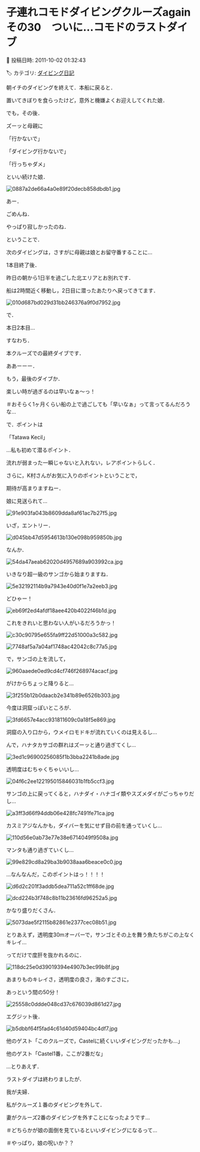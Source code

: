 # 子連れコモドダイビングクルーズagain　その30　ついに…コモドのラストダイブ

📅 投稿日時: 2011-10-02 01:32:43

🏷️ カテゴリ: [ダイビング日記](ce3a7a8d424d112fce83ee85c81a0e344.md)

朝イチのダイビングを終えて．本船に戻ると．


置いてきぼりを食らったけど，意外と機嫌よくお迎えしてくれた娘．





でも，その後．


ズーッと母親に


「行かないで」


「ダイビング行かないで」


「行っちゃダメ」


といい続けた娘．




![0887a2de66a4a0e89f20decb858dbdb1.jpg](images/0887a2de66a4a0e89f20decb858dbdb1.jpg)




あー．


ごめんね．


やっぱり寂しかったのね．





ということで．


次のダイビングは，さすがに母親は娘とお留守番することに…





1本目終了後．


昨日の朝から1日半を過ごした北エリアとお別れです．


船は2時間近く移動し，2日目に潜ったあたりへ戻ってきてます．




![010d687bd029d31bb246376a9f0d7952.jpg](images/010d687bd029d31bb246376a9f0d7952.jpg)







で．


本日2本目…


すなわち．


本クルーズでの最終ダイブです．





ああーーー．


もう，最後のダイブか．


楽しい時が過ぎるのは早いなぁ～っ！


＃おそらく1ヶ月くらい船の上で過ごしても「早いなぁ」って言ってるんだろうな…





で．ポイントは


「Tatawa Kecil」


…私も初めて潜るポイント．


流れが弱まった一瞬じゃないと入れない，レアポイントらしく．


さらに，K村さんがお気に入りのポイントということで，


期待が高まりますねー．


娘に見送られて…




![91e903fa043b8609dda8af61ac7b27f5.jpg](images/91e903fa043b8609dda8af61ac7b27f5.jpg)







いざ，エントリー．




![d045bb47d5954613b130e098b959850b.jpg](images/d045bb47d5954613b130e098b959850b.jpg)




なんか．




![54da47aeab62020d4957689a903992ca.jpg](images/54da47aeab62020d4957689a903992ca.jpg)




いきなり超一級のサンゴから始まりますね．




![5e32192114b9a7943e40d0f1e7a2eeb3.jpg](images/5e32192114b9a7943e40d0f1e7a2eeb3.jpg)




どひゃー！




![eb69f2ed4afdf18aee420b4022f46b1d.jpg](images/eb69f2ed4afdf18aee420b4022f46b1d.jpg)




これをきれいと思わない人がいるだろうかっ！




![c30c90795e655fa9ff22d51000a3c582.jpg](images/c30c90795e655fa9ff22d51000a3c582.jpg)






![7748af5a7a04af1748ac42042c8c77a5.jpg](images/7748af5a7a04af1748ac42042c8c77a5.jpg)







で，サンゴの上を流して，




![960aaede0ed9cd4cf746f268974acacf.jpg](images/960aaede0ed9cd4cf746f268974acacf.jpg)




がけからちょっと降りると…




![3f255b12b0daacb2e341b89e6526b303.jpg](images/3f255b12b0daacb2e341b89e6526b303.jpg)




今度は洞窟っぽいところが．




![3fd6657e4acc931811609c0a18f5e869.jpg](images/3fd6657e4acc931811609c0a18f5e869.jpg)




洞窟の入り口から，ウメイロモドキが流れていくのは見えるし…





んで，ハナタカサゴの群れはズーッと通り過ぎてくし…




![3ed1c96900256085f1b3bba2241b8ade.jpg](images/3ed1c96900256085f1b3bba2241b8ade.jpg)







透明度はむちゃくちゃいいし…




![04f6c2ee122195015846031b1fb5ccf3.jpg](images/04f6c2ee122195015846031b1fb5ccf3.jpg)







サンゴの上に戻ってくると，ハナダイ・ハナゴイ類やスズメダイがごっちゃりだし…




![a3ff3d66f94ddb06e428fc7491fe71ca.jpg](images/a3ff3d66f94ddb06e428fc7491fe71ca.jpg)




カスミアジなんかも，ダイバーを気にせず目の前を通っていくし…




![110d56e0ab73e77e38e6714049f9508a.jpg](images/110d56e0ab73e77e38e6714049f9508a.jpg)







マンタも通り過ぎていくし…




![99e829cd8a29ba3b9038aaa6beace0c0.jpg](images/99e829cd8a29ba3b9038aaa6beace0c0.jpg)




…なんなんだ，このポイントはっ！！！！




![d6d2c201f3addb5dea711a52c1ff68de.jpg](images/d6d2c201f3addb5dea711a52c1ff68de.jpg)






![dcd224b3f748c8b11b23616fd96252a5.jpg](images/dcd224b3f748c8b11b23616fd96252a5.jpg)




かなり盛りだくさん．




![5073dae5f2115b82861e2377cec08b51.jpg](images/5073dae5f2115b82861e2377cec08b51.jpg)




とりあえず，透明度30mオーバーで，サンゴとその上を舞う魚たちがこの上なくキレイ…


ってだけで度肝を抜かれるのに．




![118dc25e0d39019394e4907b3ec99b8f.jpg](images/118dc25e0d39019394e4907b3ec99b8f.jpg)







あまりものキレイさ，透明度の良さ，海のすごさに，


あっという間の50分！




![25558c0ddde048cd37c676039d861d27.jpg](images/25558c0ddde048cd37c676039d861d27.jpg)







エグジット後．




![b5dbbf64f5fad4c61d40d59404bc4df7.jpg](images/b5dbbf64f5fad4c61d40d59404bc4df7.jpg)




他のゲスト「このクルーズで，Castelに続くいいダイビングだったかも…」


他のゲスト「Castel1番，ここが2番だな」





…とりあえず．


ラストダイブは終わりましたが．


我が夫婦．


私がクルーズ１番のダイビングを外して．


妻がクルーズ2番のダイビングを外すことになったようです…





＃どちらかが娘の面倒を見ているといいダイビングになるって…


＃やっぱり，娘の呪いか？？
